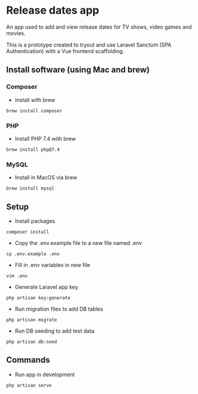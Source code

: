 # Release dates app

An app used to add and view release dates for TV shows, video games and movies.

This is a prototype created to tryout and use Laravel Sanctum (SPA Authentication) with a Vue frontend scaffolding. 

## Install software (using Mac and brew)
### Composer
- Install with brew
```
brew install composer
```
### PHP
- Install PHP 7.4 with brew
```
brew install php@7.4
```

### MySQL
- Install in MacOS via brew
```
brew install mysql
```
## Setup 
- Install packages
```
composer install
```
- Copy the .env.example file to a new file named .env
```
cp .env.example .env
```
- Fill in .env variables in new file
```
vim .env
```
- Generate Laravel app key
```
php artisan key:generate
```
- Run migration files to add DB tables
```
php artisan migrate
```
- Run DB seeding to add test data
```
php artisan db:seed
```
## Commands
- Run app in development
```
php artisan serve
```

